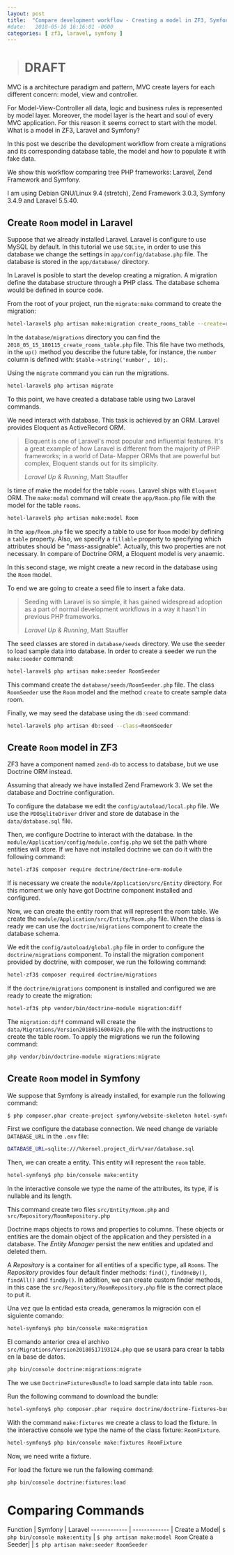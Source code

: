 ```yaml
---
layout: post
title:  "Compare development workflow - Creating a model in ZF3, Symfony, and Laravel"
#date:   2018-05-16 16:16:01 -0600
categories: [ zf3, laravel, symfony ]
---
```


> # DRAFT

MVC is a architecture paradigm and pattern, MVC create layers for each different
concern: model, view and controller.

For Model-View-Controller all data, logic and business rules is represented
by model layer. Moreover, the model layer is the heart and soul of every MVC
application. For this reason it seems correct to start with the model. What
is a model in ZF3, Laravel and Symfony?

In this post we describe the development workflow from create a migrations and
its corresponding database table, the model and how to populate it with fake data.

We show this workflow comparing tree PHP frameworks: Laravel, Zend Framework
and Symfony.

I am using Debian GNU/Linux 9.4 (stretch), Zend Framework 3.0.3, Symfony 3.4.9
and Laravel 5.5.40.

## Create `Room` model in Laravel

Suppose that we already installed Laravel. Laravel is configure to use MySQL
by default. In this tutorial we use `SQLite`, in order to use this database
we change the settings in `app/config/database.php` file. The database is stored
in the `app/database/` directory.

In Laravel is posible to start the develop creating a migration. A migration define
the database structure through a PHP class. The database schema would be defined
in source code.

From the root of your project, run the `migrate:make` command to create the
migration:

```bash
hotel-laravel$ php artisan make:migration create_rooms_table --create=rooms
```

In the `database/migrations` directory you can find the
`2018_05_15_180115_create_rooms_table.php` file. This file have two methods,
in the `up()` method you describe the future table, for instance, the `number`
column is defined with: `$table->string('number', 10);`.

Using the `migrate` command you can run the migrations.

```bash
hotel-laravel$ php artisan migrate
```

To this point, we have created a database table using two Laravel commands.

We need interact with database. This task is achieved by an ORM. Laravel provides
Eloquent as ActiveRecord ORM.

> Eloquent is one of Laravel's most popular and influential features. It's a great example
> of how Laravel is different from the majority of PHP frameworks; in a world of Data‐
> Mapper ORMs that are powerful but complex, Eloquent stands out for its simplicity.
>
> *Laravel Up & Running*, Matt Stauffer

Is time of make the model for the table `rooms`. Laravel ships with `Eloquent`
ORM. The `make:modal` command will create the `app/Room.php` file with the
model for the table `rooms`.

```bash
hotel-laravel$ php artisan make:model Room
```

In the `app/Room.php` file we specify a table to use for `Room` model by defining
a `table` property. Also, we specify a `fillable` property to specifying which
attributes should be "mass-assignable". Actually, this two properties are not
necessary. In compare of Doctrine ORM, a Eloquent model is very anaemic.

In this second stage, we might create a new record in the database using the
`Room` model.

To end we are going to create a seed file to insert a fake data.

> Seeding with Laravel is so simple, it has gained widespread adoption as a
> part of normal development workflows in a way it hasn't in previous PHP
> frameworks.
>
> *Laravel Up & Running*, Matt Stauffer

The seed classes are stored in `database/seeds` directory. We use the seeder to
load sample data into database. In order to create a seeder we run the
`make:seeder` command:

```bash
hotel-laravel$ php artisan make:seeder RoomSeeder
```

This command create the `database/seeds/RoomSeeder.php` file. The class `RoomSeeder`
use the `Room` model and the method `create` to create sample data room.

Finally, we may seed the database using the `db:seed` command:

```bash
hotel-laravel$ php artisan db:seed --class=RoomSeeder
```

## Create `Room` model in ZF3

ZF3 have a component named `zend-db` to access to database, but we
use Doctrine ORM instead.

Assuming that already we have installed Zend Framework 3. We set the database
and Doctrine configuration.

To configure the database we edit the `config/autoload/local.php` file. We use
the `PDOSqliteDriver` driver and store de database in the `data/database.sql` file.

Then, we configure Doctrine to interact with the database. In the
`module/Application/config/module.config.php` we set the path where entities
will store. If we have not installed doctrine we can do it with the following
command:

```bash
hotel-zf3$ composer require doctrine/doctrine-orm-module
```

If is necessary we create the `module/Application/src/Entity` directory. For this
moment we only have got Doctrine component installed and configured.

Now, we can create the entity room that will represent the room table. We create
the `module/Application/src/Entity/Room.php` file. When the class is ready we
can use the `doctrine/migrations` component to create the database schema.

We edit the `config/autoload/global.php` file in order to configure the
`doctrine/migrations` component. To install the migration component
provided by doctrine, with composer, we run the following command:

```bash
hotel-zf3$ composer required doctrine/migrations
```

If the `doctrine/migrations` component is installed and configured we are ready
to create the migration:

```bash
hotel-zf3$ php vendor/bin/doctrine-module migration:diff
```

The `migration:diff` command will create the `data/Migrations/Version20180516004920.php`
file with the instructions to create the table room. To apply the migrations
we run the following command:

```bash
php vendor/bin/doctrine-module migrations:migrate
```

## Create `Room` model in Symfony

We suppose that Symfony is already installed, for example run the following
command:

```bash
$ php composer.phar create-project symfony/website-skeleton hotel-symfony
```

First we configure the database connection. We need change de variable
`DATABASE_URL` in the `.env` file:

```bash
DATABASE_URL=sqlite:///%kernel.project_dir%/var/database.sql
```

Then, we can create a entity. This entity will represent the `room` table.

```bash
hotel-symfony$ php bin/console make:entity
```

In the interactive console we type the name of the attributes, its type, if is
nullable and its length.

This command create two files `src/Entity/Room.php` and `src/Repository/RoomRepository.php`

Doctrine maps objects to rows and properties to columns. These objects or entities
are the domain object of the application and they persisted in a database. The
*Entity Manager* persist the new entities and updated and deleted them.

A *Repository* is a container for all entities of a specific type, all `Room`s.
The *Repository* provides four default finder methods: `find()`, `findOneBy()`,
`findAll()` and `findBy()`. In addition, we can create custom finder methods, in this case
the `src/Repository/RoomRepository.php` file is the correct place to put it.

Una vez que la entidad esta creada, generamos la migración con el siguiente
comando:

```bash
hotel-symfony$ php bin/console make:migration
```

El comando anterior crea el archivo `src/Migrations/Version20180517193124.php`
que se usará para crear la tabla en la base de datos.

```bash
php bin/console doctrine:migrations:migrate
```

The we use `DoctrineFixturesBundle` to load sample data into table `room`.

Run the following command to download the bundle:

```bash
hotel-symfony$ php composer.phar require doctrine/doctrine-fixtures-bundle
```

With the command `make:fixtures` we create a class to load the fixture. In the
interactive console we type the name of the class fixture: `RoomFixture`.

```bash
hotel-symfony$ php bin/console make:fixtures RoomFixture
```

Now, we need write a fixture.

For load the fixture we run the fallowing command:

```bash
php bin/console doctrine:fixtures:load
```

# Comparing Commands

Function      | Symfony       | Laravel
------------- | ------------- |
Create a Model| `$ php bin/console make:entity` | `$ php artisan make:model Room`
Create a Seeder| | `$ php artisan make:seeder RoomSeeder`
